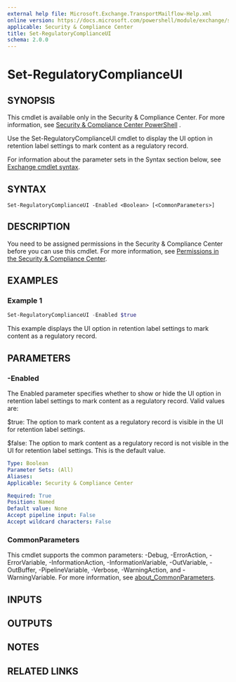 ```yaml
---
external help file: Microsoft.Exchange.TransportMailflow-Help.xml
online version: https://docs.microsoft.com/powershell/module/exchange/set-regulatorycomplianceui
applicable: Security & Compliance Center
title: Set-RegulatoryComplianceUI
schema: 2.0.0
---
```


# Set-RegulatoryComplianceUI

## SYNOPSIS
This cmdlet is available only in the Security & Compliance Center. For more information, see [Security & Compliance Center PowerShell](https://docs.microsoft.com/powershell/exchange/scc-powershell)
.

Use the Set-RegulatoryComplianceUI cmdlet to display the UI option in retention label settings to mark content as a regulatory record.

For information about the parameter sets in the Syntax section below, see [Exchange cmdlet syntax](https://docs.microsoft.com/powershell/exchange/exchange-cmdlet-syntax).

## SYNTAX

```
Set-RegulatoryComplianceUI -Enabled <Boolean> [<CommonParameters>]
```

## DESCRIPTION
You need to be assigned permissions in the Security & Compliance Center before you can use this cmdlet. For more information, see [Permissions in the Security & Compliance Center](https://docs.microsoft.com/microsoft-365/security/office-365-security/permissions-in-the-security-and-compliance-center).

## EXAMPLES

### Example 1
```powershell
Set-RegulatoryComplianceUI -Enabled $true
```

This example displays the UI option in retention label settings to mark content as a regulatory record.

## PARAMETERS

### -Enabled
The Enabled parameter specifies whether to show or hide the UI option in retention label settings to mark content as a regulatory record. Valid values are:

$true: The option to mark content as a regulatory record is visible in the UI for retention label settings.

$false: The option to mark content as a regulatory record is not visible in the UI for retention label settings. This is the default value.

```yaml
Type: Boolean
Parameter Sets: (All)
Aliases:
Applicable: Security & Compliance Center

Required: True
Position: Named
Default value: None
Accept pipeline input: False
Accept wildcard characters: False
```

### CommonParameters
This cmdlet supports the common parameters: -Debug, -ErrorAction, -ErrorVariable, -InformationAction, -InformationVariable, -OutVariable, -OutBuffer, -PipelineVariable, -Verbose, -WarningAction, and -WarningVariable. For more information, see [about_CommonParameters](https://go.microsoft.com/fwlink/p/?LinkID=113216).

## INPUTS

### 

## OUTPUTS

### 

## NOTES

## RELATED LINKS
